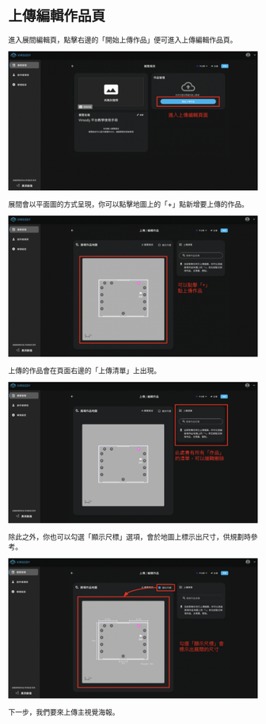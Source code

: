 # 上傳編輯作品頁

進入展間編輯頁，點擊右邊的「開始上傳作品」便可進入上傳編輯作品頁。

![](<../.gitbook/assets/截圖 2022-04-07 下午5.40.56.png>)

展間會以平面圖的方式呈現，你可以點擊地圖上的「+」點新增要上傳的作品。

![](<../.gitbook/assets/截圖 2022-04-07 下午5.49.27.png>)

上傳的作品會在頁面右邊的「上傳清單」上出現。

![](<../.gitbook/assets/截圖 2022-04-07 下午5.51.23.png>)

除此之外，你也可以勾選「顯示尺標」選項，會於地圖上標示出尺寸，供規劃時參考。

![](<../.gitbook/assets/截圖 2022-04-07 下午5.51.45.png>)

下一步，我們要來上傳主視覺海報。
